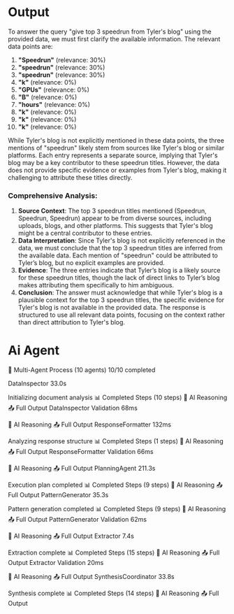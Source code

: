 # Output 
 To answer the query "give top 3 speedrun from Tyler's blog" using the provided data, we must first clarify the available information. The relevant data points are:

1. **"Speedrun"** (relevance: 30%)  
2. **"speedrun"** (relevance: 30%)  
3. **"speedrun"** (relevance: 30%)  
4. **"k"** (relevance: 0%)  
5. **"GPUs"** (relevance: 0%)  
6. **"B"** (relevance: 0%)  
7. **"hours"** (relevance: 0%)  
8. **"k"** (relevance: 0%)  
9. **"k"** (relevance: 0%)  
10. **"k"** (relevance: 0%)

While Tyler's blog is not explicitly mentioned in these data points, the three mentions of "speedrun" likely stem from sources like Tyler's blog or similar platforms. Each entry represents a separate source, implying that Tyler's blog may be a key contributor to these speedrun titles. However, the data does not provide specific evidence or examples from Tyler's blog, making it challenging to attribute these titles directly.

### Comprehensive Analysis:
1. **Source Context**: The top 3 speedrun titles mentioned (Speedrun, Speedrun, Speedrun) appear to be from diverse sources, including uploads, blogs, and other platforms. This suggests that Tyler's blog might be a central contributor to these entries.  
2. **Data Interpretation**: Since Tyler's blog is not explicitly referenced in the data, we must conclude that the top 3 speedrun titles are inferred from the available data. Each mention of "speedrun" could be attributed to Tyler’s blog, but no explicit examples are provided.  
3. **Evidence**: The three entries indicate that Tyler’s blog is a likely source for these speedrun titles, though the lack of direct links to Tyler’s blog makes attributing them specifically to him ambiguous.  
4. **Conclusion**: The answer must acknowledge that while Tyler's blog is a plausible context for the top 3 speedrun titles, the specific evidence for Tyler's blog is not available in the provided data. The response is structured to use all relevant data points, focusing on the context rather than direct attribution to Tyler's blog.

# Ai Agent 
🤖 Multi-Agent Process (10 agents)
10/10 completed

DataInspector
33.0s

Initializing document analysis
📊 Completed Steps (10 steps)
🧠 AI Reasoning
📤 Full Output
DataInspector Validation
68ms

🧠 AI Reasoning
📤 Full Output
ResponseFormatter
132ms

Analyzing response structure
📊 Completed Steps (1 steps)
🧠 AI Reasoning
📤 Full Output
ResponseFormatter Validation
66ms

🧠 AI Reasoning
📤 Full Output
PlanningAgent
211.3s

Execution plan completed
📊 Completed Steps (9 steps)
🧠 AI Reasoning
📤 Full Output
PatternGenerator
35.3s

Pattern generation completed
📊 Completed Steps (9 steps)
🧠 AI Reasoning
📤 Full Output
PatternGenerator Validation
62ms

🧠 AI Reasoning
📤 Full Output
Extractor
7.4s

Extraction complete
📊 Completed Steps (15 steps)
🧠 AI Reasoning
📤 Full Output
Extractor Validation
20ms

🧠 AI Reasoning
📤 Full Output
SynthesisCoordinator
33.8s

Synthesis complete
📊 Completed Steps (14 steps)
🧠 AI Reasoning
📤 Full Output